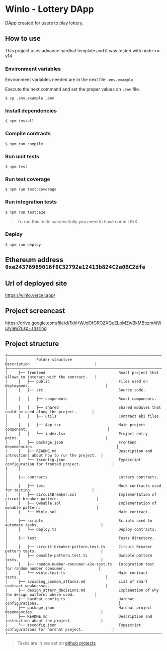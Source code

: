 # Winlo - Lottery DApp

DApp created for users to play lottery.

## How to use

This project uses advance hardhat template and it was tested with node >= v14

### Environment variables

Environment variables needed are in the next file `.env.example`.

Execute the next command and set the proper values on `.env` file.

    $ cp .env.example .env

### Install dependencies

    $ npm install

### Compile contracts

    $ npm run compile

### Run unit tests

    $ npm test

### Run test coverage

    $ npm run test:coverage

### Run integration tests

    $ npm run test:e2e

> To run this tests successfully you need to have some LINK.

### Deploy

    $ npm run deploy

## Ethereum address `0xe24376969016f0C32792e12413b824C2a0BC2dfe`

## Url of deployed site

https://winlo.vercel.app/

## Project screencast

https://drive.google.com/file/d/1khHWJdOfOROZXQuELpMZwBkMBbzm4iWu/view?usp=sharing

## Project structure

```
+─────────────────────────────────────────────────────────────────────────────────────────────────────────────+
│             Folder structure                                        Description                             │ 
├─────────────────────────────────────────────────────────────────────────────────────────────────────────────+
│     ├── frontend                                 React project that allows to interact with the contract.   │
│     │   ├── public                               Files used on deployment.                                  │
│     │   ├── src                                  Source code.                                               │
│     │   │   ├── components                       React components.                                          │
│     │   │   ├── shared                           Shared modules that could be used along the project.       │
│     │   │   ├── utils                            Contract abi files.                                        │
│     │   │   ├── App.tsx                          Main project component.                                    │
│     │   │   └── index.tsx                        Project entry point.                                       │
│     │   ├── package.json                         Frontend dependencies.                                     │
│     │   ├── README.md                            Description and intructions about how to run the project.  │
│     │   └── tsconfig.json                        Typescript configuration for fronted project.              │
├     │                                                                                                       │ 
│     ├── contracts                                Lottery contracts.                                         │
│     │   ├── test                                 Mock contracts used for testing.                           │
│     │   ├── CircuitBreaker.sol                   Implementation of circuit breaker pattern.                 │
│     │   ├── Ownable.sol                          Implementation of ownable pattern.                         │
│     │   └── Winlo.sol                            Main contract.                                             │
│     ├── scripts                                  Scripts used to automate tasks.                            │
│     │   └── deploy.ts                            Deploy contracts.                                          │
│     ├── test                                     Tests directory.                                           │
│     │   ├── circuit-breaker-pattern.test.ts      Circuit Breaker pattern tests.                             │
│     │   ├── ownable-pattern.test.ts              Ownable pattern tests.                                     │
│     │   ├── random-number-consumer.e2e-test.ts   Integration test for random number consumer.               │
│     │   └── winlo.test.ts                        Main contract tests.                                       │
│     ├── avoiding_common_attacks.md               List of smart contract weaknesses.                         │
│     ├── design_attern_decisions.md               Explanation of why the design patterns where used.         │
│     ├── hardhat.config.ts                        Hardhat configurations.                                    │
│     ├── package.json                             Hardhat project dependencies.                              │
│     ├── README.md                                Description and instruction about the project.             │
│     └── tsconfig.json                            Typescript configurations for hardhat project.             │
└─────────────────────────────────────────────────────────────────────────────────────────────────────────────+
```

> Tasks are in are set on [github projects][1] 

[1]: https://github.com/arkgast/blockchain-developer-bootcamp-final-project/projects/1
